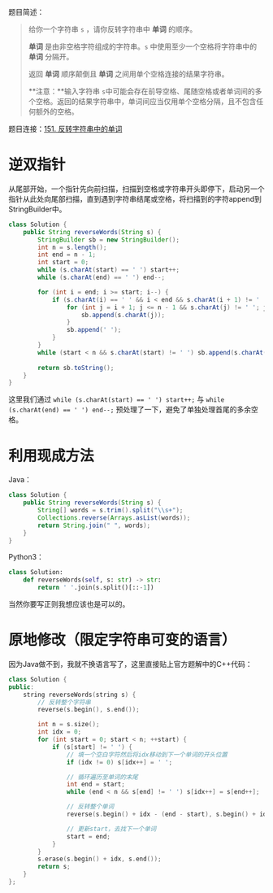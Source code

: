 题目简述：

> 给你一个字符串 `s` ，请你反转字符串中 **单词** 的顺序。
>
> **单词** 是由非空格字符组成的字符串。`s` 中使用至少一个空格将字符串中的 **单词** 分隔开。
>
> 返回 **单词** 顺序颠倒且 **单词** 之间用单个空格连接的结果字符串。
>
> **注意：**输入字符串 `s`中可能会存在前导空格、尾随空格或者单词间的多个空格。返回的结果字符串中，单词间应当仅用单个空格分隔，且不包含任何额外的空格。

题目连接：[151. 反转字符串中的单词](https://leetcode.cn/problems/reverse-words-in-a-string/)

# 逆双指针

从尾部开始，一个指针先向前扫描，扫描到空格或字符串开头即停下，启动另一个指针从此处向尾部扫描，直到遇到字符串结尾或空格，将扫描到的字符append到StringBuilder中。

```java
class Solution {
    public String reverseWords(String s) {
        StringBuilder sb = new StringBuilder();
        int n = s.length();
        int end = n - 1;
        int start = 0;
        while (s.charAt(start) == ' ') start++;
        while (s.charAt(end) == ' ') end--;

        for (int i = end; i >= start; i--) {
            if (s.charAt(i) == ' ' && i < end && s.charAt(i + 1) != ' ') {
                for (int j = i + 1; j <= n - 1 && s.charAt(j) != ' '; j++) {
                    sb.append(s.charAt(j));
                }
                sb.append(' ');
            }
        }
        while (start < n && s.charAt(start) != ' ') sb.append(s.charAt(start++));
        
        return sb.toString();
    }
}
```

这里我们通过 `while (s.charAt(start) == ' ') start++;` 与 `while (s.charAt(end) == ' ') end--;` 预处理了一下，避免了单独处理首尾的多余空格。

# 利用现成方法

Java：

```java
class Solution {
    public String reverseWords(String s) {
        String[] words = s.trim().split("\\s+");
        Collections.reverse(Arrays.asList(words));
        return String.join(" ", words);
    }
}
```

Python3：

```python
class Solution:
    def reverseWords(self, s: str) -> str:
        return ' '.join(s.split()[::-1])
```

当然你要写正则我想应该也是可以的。

# 原地修改（限定字符串可变的语言）

因为Java做不到，我就不换语言写了，这里直接贴上官方题解中的C++代码：

```c++
class Solution {
public:
    string reverseWords(string s) {
        // 反转整个字符串
        reverse(s.begin(), s.end());

        int n = s.size();
        int idx = 0;
        for (int start = 0; start < n; ++start) {
            if (s[start] != ' ') {
                // 填一个空白字符然后将idx移动到下一个单词的开头位置
                if (idx != 0) s[idx++] = ' ';

                // 循环遍历至单词的末尾
                int end = start;
                while (end < n && s[end] != ' ') s[idx++] = s[end++];

                // 反转整个单词
                reverse(s.begin() + idx - (end - start), s.begin() + idx);

                // 更新start，去找下一个单词
                start = end;
            }
        }
        s.erase(s.begin() + idx, s.end());
        return s;
    }
};
```